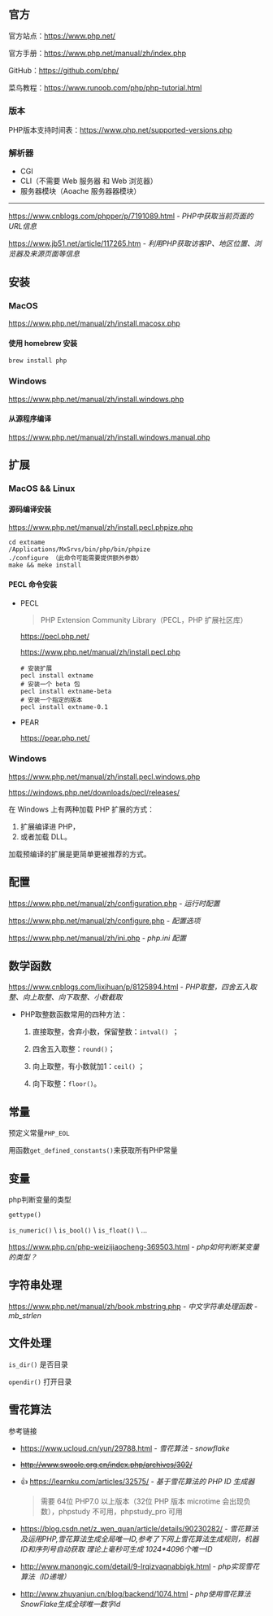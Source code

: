 ## 官方

官方站点：https://www.php.net/

官方手册：https://www.php.net/manual/zh/index.php

GitHub：https://github.com/php/

菜鸟教程：https://www.runoob.com/php/php-tutorial.html

### 版本

PHP版本支持时间表：https://www.php.net/supported-versions.php

### 解析器

- CGI
- CLI（不需要 Web 服务器 和 Web 浏览器）
- 服务器模块（Aoache 服务器器模块）

------

https://www.cnblogs.com/phpper/p/7191089.html - *PHP中获取当前页面的URL信息*



https://www.jb51.net/article/117265.htm - *利用PHP获取访客IP、地区位置、浏览器及来源页面等信息*



## 安装

### MacOS

https://www.php.net/manual/zh/install.macosx.php


#### 使用 homebrew 安装

```shell
brew install php
```


### Windows

https://www.php.net/manual/zh/install.windows.php


#### 从源程序编译

https://www.php.net/manual/zh/install.windows.manual.php



## 扩展

### MacOS && Linux

#### 源码编译安装

https://www.php.net/manual/zh/install.pecl.phpize.php

```shell
cd extname
/Applications/MxSrvs/bin/php/bin/phpize
./configure （此命令可能需要提供额外参数）
make && meke install
```



#### PECL 命令安装

- PECL

  > PHP Extension Community Library（PECL，PHP 扩展社区库）

  https://pecl.php.net/

  https://www.php.net/manual/zh/install.pecl.php

  ```shell
  # 安装扩展
  pecl install extname
  # 安装一个 beta 包
  pecl install extname-beta
  # 安装一个指定的版本
  pecl install extname-0.1
  ```

  

- PEAR

  https://pear.php.net/

### Windows

https://www.php.net/manual/zh/install.pecl.windows.php

https://windows.php.net/downloads/pecl/releases/

在 Windows 上有两种加载 PHP 扩展的方式：
1. 扩展编译进 PHP，
2. 或者加载 DLL。

加载预编译的扩展是更简单更被推荐的方式。


## 配置

https://www.php.net/manual/zh/configuration.php - *运行时配置*

https://www.php.net/manual/zh/configure.php - *配置选项*

https://www.php.net/manual/zh/ini.php - *php.ini 配置*

## 数学函数

https://www.cnblogs.com/lixihuan/p/8125894.html - *PHP取整，四舍五入取整、向上取整、向下取整、小数截取*

- PHP取整数函数常用的四种方法：
  1. 直接取整，舍弃小数，保留整数：`intval() `；

  2. 四舍五入取整：`round()`； 

  3. 向上取整，有小数就加1：`ceil()` ；

  4. 向下取整：`floor()`。



## 常量

预定义常量`PHP_EOL`

用函数`get_defined_constants()`来获取所有PHP常量



## 变量

php判断变量的类型

`gettype()`

`is_numeric()` \ `is_bool()` \ `is_float()` \ ...

https://www.php.cn/php-weizijiaocheng-369503.html - *php如何判断某变量的类型？*

 

## 字符串处理


https://www.php.net/manual/zh/book.mbstring.php - *中文字符串处理函数 - mb_strlen*



## 文件处理

`is_dir()`	是否目录

`opendir()`	打开目录



## 雪花算法

参考链接

- https://www.ucloud.cn/yun/29788.html - *雪花算法 - snowflake*

- ~~http://www.swoole.org.cn/index.php/archives/302/~~

- 👍 https://learnku.com/articles/32575/ - *基于雪花算法的 PHP ID 生成器*

  > 需要 64位 PHP7.0 以上版本（32位 PHP 版本 microtime 会出现负数），phpstudy 不可用，phpstudy_pro 可用

- https://blog.csdn.net/z_wen_quan/article/details/90230282/ - _雪花算法及运用PHP,雪花算法生成全局唯一ID,参考了下网上雪花算法生成规则，机器ID和序列号自动获取 理论上毫秒可生成 1024*4096个唯一ID_

- http://www.manongjc.com/detail/9-lrqizvaqnabbigk.html - *php实现雪花算法（ID递增）*

- http://www.zhuyanjun.cn/blog/backend/1074.html - *php使用雪花算法SnowFlake生成全球唯一数字id*

